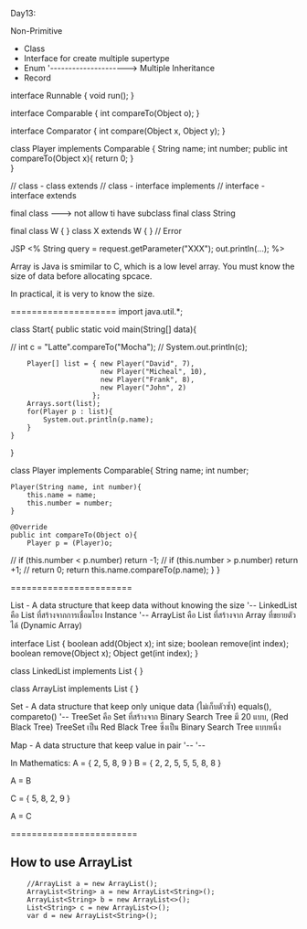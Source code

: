 

Day13:

Non-Primitive
- Class
- Interface for create multiple supertype
- Enum					'---------------------> Multiple Inheritance
- Record

interface Runnable { 
	void run();
}

interface Comparable {
	int compareTo(Object o);
}

interface Comparator {
	int compare(Object x, Object y);
}


class Player implements Comparable {
	String name;
	int number;
	public int compareTo(Object x){
		return 0;
	}	
}

// class - class			extends
// class - interface		implements
// interface - interface 	extends


final class		---> not allow ti have subclass
  final class String

final class W { }
class X extends W { } // Error


JSP
<%
	String query = request.getParameter("XXX");
	out.println(...);
%>

Array is Java is smimilar to C, which is a low level array.
You must know the size of data before allocating spcace.

In practical, it is very to know the size.

====================
import java.util.*;

class Start{
    public static void main(String[] data){
        
//        int c = "Latte".compareTo("Mocha");
//        System.out.println(c);
        
        Player[] list = { new Player("David", 7),
                          new Player("Micheal", 10),
                          new Player("Frank", 8),
                          new Player("John", 2)
                        };
        Arrays.sort(list);
        for(Player p : list){
            System.out.println(p.name);
        }
    }
}

class Player implements Comparable{
    String name;
    int number;
    
    Player(String name, int number){
        this.name = name;
        this.number = number;
    }
    
    @Override
    public int compareTo(Object o){
        Player p = (Player)o;
//        if (this.number < p.number) return -1;
//        if (this.number > p.number) return +1;
//        return 0;
          return this.name.compareTo(p.name);
    }
}


=======================



List - A data structure that keep data without knowing the size
'-- LinkedList	คือ List ที่สร้างจากการเชื่อมโยง Instance
'-- ArrayList คือ List ที่สร้างจาก Array ที่ขยายตัวได้ (Dynamic Array)

interface List { 
	boolean add(Object x);
	int size;
	boolean remove(int index);
	boolean remove(Object x);
	Object get(int index);
}

class LinkedList implements List { }

class ArrayList implements List { }

Set - A data structure that keep only unique data (ไม่เก็บตัวซ้ำ) equals(), compareto()
'-- TreeSet คือ Set ที่สร้างจาก Binary Search Tree มี 20 แบบ, (Red Black Tree)
	TreeSet เป็น Red Black Tree ซึ่งเป็น Binary Search Tree แบบหนึ่ง

Map - A data structure that keep value in pair
'--
'--



In Mathematics:
A = { 2, 5, 8, 9 }
B = { 2, 2, 5, 5, 5, 8, 8 }

A = B

C = { 5, 8, 2, 9 }

A = C

========================

How to use ArrayList
--------------------

		//ArrayList a = new ArrayList();
        ArrayList<String> a = new ArrayList<String>();
        ArrayList<String> b = new ArrayList<>();
        List<String> c = new ArrayList<>();
        var d = new ArrayList<String>();